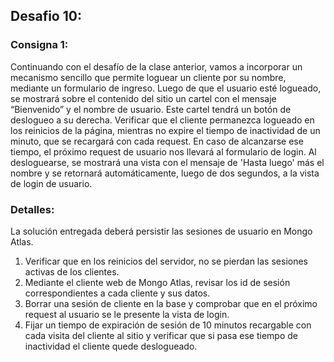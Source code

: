 ## Desafio 10:

### Consigna 1: 
Continuando con el desafío de la clase anterior, vamos a incorporar un mecanismo sencillo que permite loguear un cliente por su nombre, mediante un formulario de ingreso.
Luego de que el usuario esté logueado, se mostrará sobre el contenido del sitio un cartel con el mensaje “Bienvenido” y el nombre de usuario. Este cartel tendrá un botón de deslogueo a su derecha.
Verificar que el cliente permanezca logueado en los reinicios de la página, mientras no expire el tiempo de inactividad de un minuto, que se recargará con cada request. En caso de alcanzarse ese tiempo, el próximo request de usuario nos llevará al formulario de login.
Al desloguearse, se mostrará una vista con el mensaje de 'Hasta luego' más el nombre y se retornará automáticamente, luego de dos segundos, a la vista de login de usuario.


### Detalles: 
La solución entregada deberá persistir las sesiones de usuario en Mongo Atlas.
1. Verificar que en los reinicios del servidor, no se pierdan las sesiones activas de los clientes.
2. Mediante el cliente web de Mongo Atlas, revisar los id de sesión correspondientes a cada cliente y sus datos.
3. Borrar una sesión de cliente en la base y comprobar que en el próximo request al usuario se le presente la vista de login.
4. Fijar un tiempo de expiración de sesión de 10 minutos recargable con cada visita del cliente al sitio y verificar que si pasa ese tiempo de inactividad el cliente quede deslogueado.




